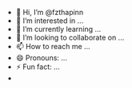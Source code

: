- 👋 Hi, I’m @fzthapinn
- 👀 I’m interested in ...
- 🌱 I’m currently learning ...
- 💞️ I’m looking to collaborate on ...
- 📫 How to reach me ...
- 😄 Pronouns: ...
- ⚡ Fun fact: ...
-
<!---
fzthapinn/fzthapinn is a ✨ special ✨ repository because its `README.md` (this file) appears on your GitHub profile.
You can click the Preview link to take a look at your changes.
--->
